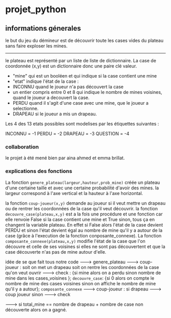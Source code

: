# projet_python
## informations génerales
le but du jeu du démineur est de découvrir toute les cases vides du plateau sans faire exploser les mines.
***
le plateau est représenté par un liste de liste de dictionnaire.
La case de coordonnée (x,y) est un dictionnaire donc une paire clé valeur.
  - "mine" qui est un booléen et qui indique si la case contient une mine 
  - "etat" indique l'état de la case :
  - INCONNU quand le joueur n'a pas découvert la case
  - un entier compris entre 0 et 8 qui indique le nombre de mines voisines, quand le joueur a decouvert la case.
  - PERDU quand il s'agit d'une case avec une mine, que le joueur a selectionne.
  - DRAPEAU si le joueur a mis un drapeau.

Les 4 des 13 etats possibles sont modelises par les étiquettes suivantes : 

INCONNU = -1
PERDU = -2
DRAPEAU = -3
QUESTION = -4

### collaboration
le projet à été mené bien par aina ahmed et emma brillat.

### explications des fonctions
La fonction `genere_plateau(largeur,hauteur,prob_mine)` créée un plateau d'une certaine taille et avec une certaine probabilité d'avoir des mines.
la largeur correspond à l'axe vertical et la hauteur à l'axe horizontal.

la fonction `coup-joueur(x,y)` demande au joueur si il veut mettre un drapeau ou de rentrer les coordonnées de la case qu'il veut découvrir.
la fonction `decouvre_case(plateau,x,y)` est a la fois une procédure et une fonction car elle renvoie False si la case contient une mine et True sinon,
 tous ça en changent la variable plateau. En effet si False alors l'état de la case
 devient PERDU et sinon l'état devient égal au nombre de mine qu'il y a autour de la case (grâce à l'execution de la fonction conposante_connexe).
La fonction `composante_connexe(plateau,x,y)` modifie l'état de la case que l'on découvre et celle de ses voisines si elles ne sont pas découvertent et que la case découverte n'as pas de mine autour d'elle.

idée de se que fait tous notre code
---> genere_plateau
---> coup-joueur : soit on met un drapeau
                   soit on rentre les coordonnées de la case qu'on veut ouvrir
---> check : {si mine alors on a perdu
             sinon nombre de mine dans les cases_voisines }; `decouvre_case`: {si 0 alors on compte le nombre de mine des cases voisines
                                                                             sinon on affiche le nombre de mine qu'il y a autour}; `composante_connexe`
             ---> coup-joueur : si drapeau ---> coup joueur
                                sinon ---> check
             
---> si total_mine == nombre de drapeau + nombre de case non découverte alors on a gagné.


             

